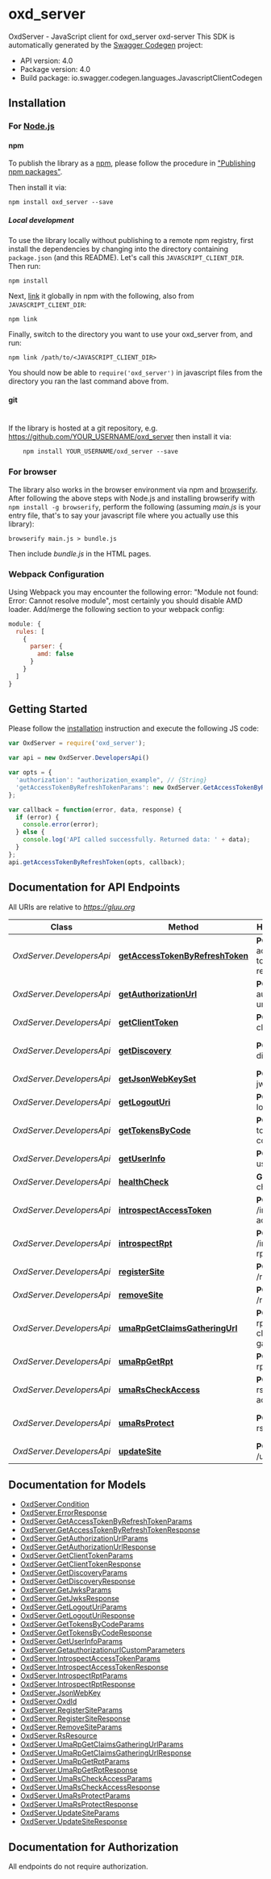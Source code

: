 # oxd_server

OxdServer - JavaScript client for oxd_server
oxd-server
This SDK is automatically generated by the [Swagger Codegen](https://github.com/swagger-api/swagger-codegen) project:

- API version: 4.0
- Package version: 4.0
- Build package: io.swagger.codegen.languages.JavascriptClientCodegen

## Installation

### For [Node.js](https://nodejs.org/)

#### npm

To publish the library as a [npm](https://www.npmjs.com/),
please follow the procedure in ["Publishing npm packages"](https://docs.npmjs.com/getting-started/publishing-npm-packages).

Then install it via:

```shell
npm install oxd_server --save
```

##### Local development

To use the library locally without publishing to a remote npm registry, first install the dependencies by changing 
into the directory containing `package.json` (and this README). Let's call this `JAVASCRIPT_CLIENT_DIR`. Then run:

```shell
npm install
```

Next, [link](https://docs.npmjs.com/cli/link) it globally in npm with the following, also from `JAVASCRIPT_CLIENT_DIR`:

```shell
npm link
```

Finally, switch to the directory you want to use your oxd_server from, and run:

```shell
npm link /path/to/<JAVASCRIPT_CLIENT_DIR>
```

You should now be able to `require('oxd_server')` in javascript files from the directory you ran the last 
command above from.

#### git
#
If the library is hosted at a git repository, e.g.
https://github.com/YOUR_USERNAME/oxd_server
then install it via:

```shell
    npm install YOUR_USERNAME/oxd_server --save
```

### For browser

The library also works in the browser environment via npm and [browserify](http://browserify.org/). After following
the above steps with Node.js and installing browserify with `npm install -g browserify`,
perform the following (assuming *main.js* is your entry file, that's to say your javascript file where you actually 
use this library):

```shell
browserify main.js > bundle.js
```

Then include *bundle.js* in the HTML pages.

### Webpack Configuration

Using Webpack you may encounter the following error: "Module not found: Error:
Cannot resolve module", most certainly you should disable AMD loader. Add/merge
the following section to your webpack config:

```javascript
module: {
  rules: [
    {
      parser: {
        amd: false
      }
    }
  ]
}
```

## Getting Started

Please follow the [installation](#installation) instruction and execute the following JS code:

```javascript
var OxdServer = require('oxd_server');

var api = new OxdServer.DevelopersApi()

var opts = { 
  'authorization': "authorization_example", // {String} 
  'getAccessTokenByRefreshTokenParams': new OxdServer.GetAccessTokenByRefreshTokenParams() // {GetAccessTokenByRefreshTokenParams} 
};

var callback = function(error, data, response) {
  if (error) {
    console.error(error);
  } else {
    console.log('API called successfully. Returned data: ' + data);
  }
};
api.getAccessTokenByRefreshToken(opts, callback);

```

## Documentation for API Endpoints

All URIs are relative to *https://gluu.org*

Class | Method | HTTP request | Description
------------ | ------------- | ------------- | -------------
*OxdServer.DevelopersApi* | [**getAccessTokenByRefreshToken**](docs/DevelopersApi.md#getAccessTokenByRefreshToken) | **POST** /get-access-token-by-refresh-token | Get Access Token By Refresh Token
*OxdServer.DevelopersApi* | [**getAuthorizationUrl**](docs/DevelopersApi.md#getAuthorizationUrl) | **POST** /get-authorization-url | Get Authorization Url
*OxdServer.DevelopersApi* | [**getClientToken**](docs/DevelopersApi.md#getClientToken) | **POST** /get-client-token | Get Client Token
*OxdServer.DevelopersApi* | [**getDiscovery**](docs/DevelopersApi.md#getDiscovery) | **POST** /get-discovery | Get OP Discovery Configuration
*OxdServer.DevelopersApi* | [**getJsonWebKeySet**](docs/DevelopersApi.md#getJsonWebKeySet) | **POST** /get-jwks | Get JSON Web Key Set
*OxdServer.DevelopersApi* | [**getLogoutUri**](docs/DevelopersApi.md#getLogoutUri) | **POST** /get-logout-uri | Get Logout URL
*OxdServer.DevelopersApi* | [**getTokensByCode**](docs/DevelopersApi.md#getTokensByCode) | **POST** /get-tokens-by-code | Get Tokens By Code
*OxdServer.DevelopersApi* | [**getUserInfo**](docs/DevelopersApi.md#getUserInfo) | **POST** /get-user-info | Get User Info
*OxdServer.DevelopersApi* | [**healthCheck**](docs/DevelopersApi.md#healthCheck) | **GET** /health-check | Health Check
*OxdServer.DevelopersApi* | [**introspectAccessToken**](docs/DevelopersApi.md#introspectAccessToken) | **POST** /introspect-access-token | Introspect Access Token
*OxdServer.DevelopersApi* | [**introspectRpt**](docs/DevelopersApi.md#introspectRpt) | **POST** /introspect-rpt | Introspect RPT
*OxdServer.DevelopersApi* | [**registerSite**](docs/DevelopersApi.md#registerSite) | **POST** /register-site | Register Site
*OxdServer.DevelopersApi* | [**removeSite**](docs/DevelopersApi.md#removeSite) | **POST** /remove-site | Remove Site
*OxdServer.DevelopersApi* | [**umaRpGetClaimsGatheringUrl**](docs/DevelopersApi.md#umaRpGetClaimsGatheringUrl) | **POST** /uma-rp-get-claims-gathering-url | UMA RP Get Claims Gathering URL
*OxdServer.DevelopersApi* | [**umaRpGetRpt**](docs/DevelopersApi.md#umaRpGetRpt) | **POST** /uma-rp-get-rpt | UMA RP Get RPT
*OxdServer.DevelopersApi* | [**umaRsCheckAccess**](docs/DevelopersApi.md#umaRsCheckAccess) | **POST** /uma-rs-check-access | UMA RS Check Access
*OxdServer.DevelopersApi* | [**umaRsProtect**](docs/DevelopersApi.md#umaRsProtect) | **POST** /uma-rs-protect | UMA RS Protect Resources
*OxdServer.DevelopersApi* | [**updateSite**](docs/DevelopersApi.md#updateSite) | **POST** /update-site | Update Site


## Documentation for Models

 - [OxdServer.Condition](docs/Condition.md)
 - [OxdServer.ErrorResponse](docs/ErrorResponse.md)
 - [OxdServer.GetAccessTokenByRefreshTokenParams](docs/GetAccessTokenByRefreshTokenParams.md)
 - [OxdServer.GetAccessTokenByRefreshTokenResponse](docs/GetAccessTokenByRefreshTokenResponse.md)
 - [OxdServer.GetAuthorizationUrlParams](docs/GetAuthorizationUrlParams.md)
 - [OxdServer.GetAuthorizationUrlResponse](docs/GetAuthorizationUrlResponse.md)
 - [OxdServer.GetClientTokenParams](docs/GetClientTokenParams.md)
 - [OxdServer.GetClientTokenResponse](docs/GetClientTokenResponse.md)
 - [OxdServer.GetDiscoveryParams](docs/GetDiscoveryParams.md)
 - [OxdServer.GetDiscoveryResponse](docs/GetDiscoveryResponse.md)
 - [OxdServer.GetJwksParams](docs/GetJwksParams.md)
 - [OxdServer.GetJwksResponse](docs/GetJwksResponse.md)
 - [OxdServer.GetLogoutUriParams](docs/GetLogoutUriParams.md)
 - [OxdServer.GetLogoutUriResponse](docs/GetLogoutUriResponse.md)
 - [OxdServer.GetTokensByCodeParams](docs/GetTokensByCodeParams.md)
 - [OxdServer.GetTokensByCodeResponse](docs/GetTokensByCodeResponse.md)
 - [OxdServer.GetUserInfoParams](docs/GetUserInfoParams.md)
 - [OxdServer.GetauthorizationurlCustomParameters](docs/GetauthorizationurlCustomParameters.md)
 - [OxdServer.IntrospectAccessTokenParams](docs/IntrospectAccessTokenParams.md)
 - [OxdServer.IntrospectAccessTokenResponse](docs/IntrospectAccessTokenResponse.md)
 - [OxdServer.IntrospectRptParams](docs/IntrospectRptParams.md)
 - [OxdServer.IntrospectRptResponse](docs/IntrospectRptResponse.md)
 - [OxdServer.JsonWebKey](docs/JsonWebKey.md)
 - [OxdServer.OxdId](docs/OxdId.md)
 - [OxdServer.RegisterSiteParams](docs/RegisterSiteParams.md)
 - [OxdServer.RegisterSiteResponse](docs/RegisterSiteResponse.md)
 - [OxdServer.RemoveSiteParams](docs/RemoveSiteParams.md)
 - [OxdServer.RsResource](docs/RsResource.md)
 - [OxdServer.UmaRpGetClaimsGatheringUrlParams](docs/UmaRpGetClaimsGatheringUrlParams.md)
 - [OxdServer.UmaRpGetClaimsGatheringUrlResponse](docs/UmaRpGetClaimsGatheringUrlResponse.md)
 - [OxdServer.UmaRpGetRptParams](docs/UmaRpGetRptParams.md)
 - [OxdServer.UmaRpGetRptResponse](docs/UmaRpGetRptResponse.md)
 - [OxdServer.UmaRsCheckAccessParams](docs/UmaRsCheckAccessParams.md)
 - [OxdServer.UmaRsCheckAccessResponse](docs/UmaRsCheckAccessResponse.md)
 - [OxdServer.UmaRsProtectParams](docs/UmaRsProtectParams.md)
 - [OxdServer.UmaRsProtectResponse](docs/UmaRsProtectResponse.md)
 - [OxdServer.UpdateSiteParams](docs/UpdateSiteParams.md)
 - [OxdServer.UpdateSiteResponse](docs/UpdateSiteResponse.md)


## Documentation for Authorization

 All endpoints do not require authorization.

